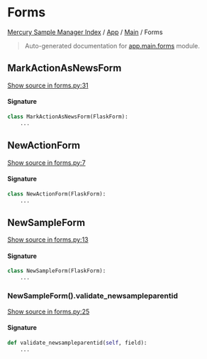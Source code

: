 # Forms

[Mercury Sample Manager Index](../../README.md#mercury-sample-manager-index) /
[App](../index.md#app) /
[Main](./index.md#main) /
Forms

> Auto-generated documentation for [app.main.forms](https://github.com/HolgerGraef/MSM/blob/master/app/main/forms.py) module.

## MarkActionAsNewsForm

[Show source in forms.py:31](https://github.com/HolgerGraef/MSM/blob/master/app/main/forms.py#L31)

#### Signature

```python
class MarkActionAsNewsForm(FlaskForm):
    ...
```



## NewActionForm

[Show source in forms.py:7](https://github.com/HolgerGraef/MSM/blob/master/app/main/forms.py#L7)

#### Signature

```python
class NewActionForm(FlaskForm):
    ...
```



## NewSampleForm

[Show source in forms.py:13](https://github.com/HolgerGraef/MSM/blob/master/app/main/forms.py#L13)

#### Signature

```python
class NewSampleForm(FlaskForm):
    ...
```

### NewSampleForm().validate_newsampleparentid

[Show source in forms.py:25](https://github.com/HolgerGraef/MSM/blob/master/app/main/forms.py#L25)

#### Signature

```python
def validate_newsampleparentid(self, field):
    ...
```



